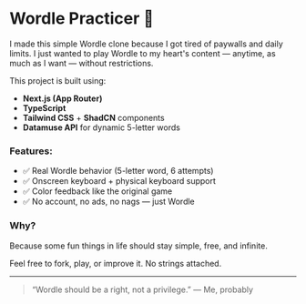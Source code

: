 # Wordle Practicer 🎯

I made this simple Wordle clone because I got tired of paywalls and daily limits. I just wanted to play Wordle to my heart's content — anytime, as much as I want — without restrictions.

This project is built using:

* **Next.js (App Router)**
* **TypeScript**
* **Tailwind CSS** + **ShadCN** components
* **Datamuse API** for dynamic 5-letter words

### Features:

* ✅ Real Wordle behavior (5-letter word, 6 attempts)
* ✅ Onscreen keyboard + physical keyboard support
* ✅ Color feedback like the original game
* ✅ No account, no ads, no nags — just Wordle

### Why?

Because some fun things in life should stay simple, free, and infinite.

Feel free to fork, play, or improve it. No strings attached.

---

> “Wordle should be a right, not a privilege.” — Me, probably
